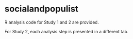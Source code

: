 # socialandpopulist
R analysis code for Study 1 and 2 are provided.

For Study 2, each analysis step is presented in a different tab.
